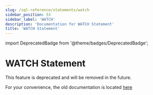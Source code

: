 ```yaml
---
slug: /sql-reference/statements/watch
sidebar_position: 53
sidebar_label: 'WATCH'
description: 'Documentation for WATCH Statement'
title: 'WATCH Statement'
---
```


import DeprecatedBadge from '@theme/badges/DeprecatedBadge';

# WATCH Statement

<DeprecatedBadge/>

This feature is deprecated and will be removed in the future.

For your convenience, the old documentation is located [here](https://pastila.nl/?007cd3ec/47276db1eb25eb10c6ee043a44fdf597#AESDirdloBX4wF5BjPSZSA==)
